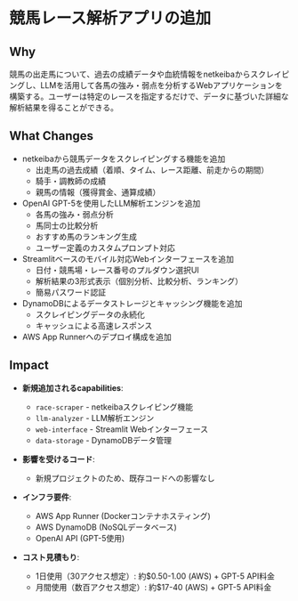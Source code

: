 # 競馬レース解析アプリの追加

## Why

競馬の出走馬について、過去の成績データや血統情報をnetkeibaからスクレイピングし、LLMを活用して各馬の強み・弱点を分析するWebアプリケーションを構築する。ユーザーは特定のレースを指定するだけで、データに基づいた詳細な解析結果を得ることができる。

## What Changes

- netkeibaから競馬データをスクレイピングする機能を追加
  - 出走馬の過去成績（着順、タイム、レース距離、前走からの期間）
  - 騎手・調教師の成績
  - 親馬の情報（獲得賞金、通算成績）
- OpenAI GPT-5を使用したLLM解析エンジンを追加
  - 各馬の強み・弱点分析
  - 馬同士の比較分析
  - おすすめ馬のランキング生成
  - ユーザー定義のカスタムプロンプト対応
- Streamlitベースのモバイル対応Webインターフェースを追加
  - 日付・競馬場・レース番号のプルダウン選択UI
  - 解析結果の3形式表示（個別分析、比較分析、ランキング）
  - 簡易パスワード認証
- DynamoDBによるデータストレージとキャッシング機能を追加
  - スクレイピングデータの永続化
  - キャッシュによる高速レスポンス
- AWS App Runnerへのデプロイ構成を追加

## Impact

- **新規追加されるcapabilities**:
  - `race-scraper` - netkeibaスクレイピング機能
  - `llm-analyzer` - LLM解析エンジン
  - `web-interface` - Streamlit Webインターフェース
  - `data-storage` - DynamoDBデータ管理

- **影響を受けるコード**:
  - 新規プロジェクトのため、既存コードへの影響なし

- **インフラ要件**:
  - AWS App Runner (Dockerコンテナホスティング)
  - AWS DynamoDB (NoSQLデータベース)
  - OpenAI API (GPT-5使用)

- **コスト見積もり**:
  - 1日使用（30アクセス想定）: 約$0.50-1.00 (AWS) + GPT-5 API料金
  - 月間使用（数百アクセス想定）: 約$17-40 (AWS) + GPT-5 API料金
